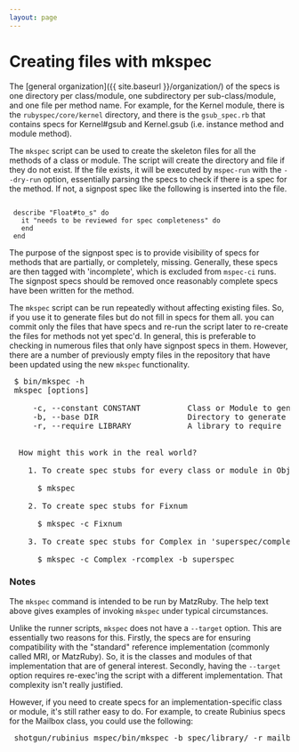 ```yaml
---
layout: page
---
```


# Creating files with mkspec

 The [general organization]({{ site.baseurl }}/organization/) of the specs is one directory per class/module, one subdirectory per sub-class/module, and one file per method name. For example, for the Kernel module, there is the `rubyspec/core/kernel` directory, and there is the `gsub_spec.rb` that contains specs for Kernel#gsub and Kernel.gsub (i.e. instance method and module method).

 The `mkspec` script can be used to create the skeleton files for all the methods of a class or module. The script will create the directory and file if they do not exist. If the file exists, it will be executed by `mspec-run` with the `--dry-run` option, essentially parsing the specs to check if there is a spec for the method. If not, a signpost spec like the following is inserted into the file.

<pre><code>
 describe "Float#to_s" do
   it "needs to be reviewed for spec completeness" do
   end
 end
</code></pre>

 The purpose of the signpost spec is to provide visibility of specs for methods that are partially, or completely, missing. Generally, these specs are then tagged with 'incomplete', which is excluded from `mspec-ci` runs. The signpost specs should be removed once reasonably complete specs have been written for the method.

 The `mkspec` script can be run repeatedly without affecting existing files. So, if you use it to generate files but do not fill in specs for them all. you can commit only the files that have specs and re-run the script later to re-create the files for methods not yet spec'd. In general, this is preferable to checking in numerous files that only have signpost specs in them. However, there are a number of previously empty files in the repository that have been updated using the new `mkspec` functionality.

<pre>
 $ bin/mkspec -h
 mkspec [options]

     -c, --constant CONSTANT          Class or Module to generate spec stubs for
     -b, --base DIR                   Directory to generate specs into
     -r, --require LIBRARY            A library to require


  How might this work in the real world?

    1. To create spec stubs for every class or module in Object

      $ mkspec

    2. To create spec stubs for Fixnum

      $ mkspec -c Fixnum

    3. To create spec stubs for Complex in 'superspec/complex'

      $ mkspec -c Complex -rcomplex -b superspec
</pre>

### Notes

 The `mkspec` command is intended to be run by MatzRuby. The help text above gives examples of invoking `mkspec` under typical circumstances.

 Unlike the runner scripts, `mkspec` does not have a `--target` option. This are essentially two reasons for this. Firstly, the specs are for ensuring compatibility with the "standard" reference implementation (commonly called MRI, or MatzRuby). So, it is the classes and modules of that implementation that are of general interest. Secondly, having the `--target` option requires re-exec'ing the script with a different implementation. That complexity isn't really justified.

 However, if you need to create specs for an implementation-specific class or module, it's still rather easy to do. For example, to create Rubinius specs for the Mailbox class, you could use the following:

<pre>
 shotgun/rubinius mspec/bin/mkspec -b spec/library/ -r mailbox -c Mailbox
</pre>


